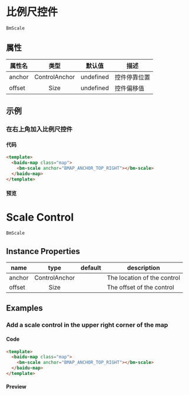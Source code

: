# 比例尺控件

`BmScale`

## 属性

|属性名|类型|默认值|描述|
|------|:---:|:---:|----|
|anchor|ControlAnchor|undefined|控件停靠位置|
|offset|Size|undefined|控件偏移值|

## 示例

### 在右上角加入比例尺控件

#### 代码

```html
<template>
  <baidu-map class="map">
    <bm-scale anchor="BMAP_ANCHOR_TOP_RIGHT"></bm-scale>
  </baidu-map>
</template>
```

#### 预览

<doc-preview>
  <baidu-map class="map">
    <bm-scale anchor="BMAP_ANCHOR_TOP_RIGHT"></bm-scale>
  </baidu-map>
</doc-preview>

# Scale Control

`BmScale`

## Instance Properties

|name|type|default|description|
|------|:---:|:---:|----|
|anchor|ControlAnchor||The location of the control|
|offset|Size||The offset of the control|

## Examples

### Add a scale control in the upper right corner of the map

#### Code

```html
<template>
  <baidu-map class="map">
    <bm-scale anchor="BMAP_ANCHOR_TOP_RIGHT"></bm-scale>
  </baidu-map>
</template>
```

#### Preview

<doc-preview>
  <baidu-map class="map">
    <bm-scale anchor="BMAP_ANCHOR_TOP_RIGHT"></bm-scale>
  </baidu-map>
</doc-preview>